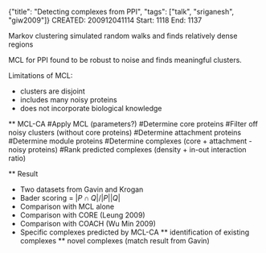 {"title": "Detecting complexes from PPI", "tags": ["talk", "sriganesh", "giw2009"]}
CREATED: 200912041114
Start: 1118
End: 1137

Markov clustering simulated random walks and finds relatively dense regions

MCL for PPI found to be robust to noise and finds meaningful clusters.

Limitations of MCL:
 * clusters are disjoint
 * includes many noisy proteins
 * does not incorporate biological knowledge

** MCL-CA
#Apply MCL (parameters?)
#Determine core proteins
#Filter off noisy clusters (without core proteins)
#Determine attachment proteins
#Determine module proteins
#Determine complexes (core + attachment - noisy proteins)
#Rank predicted complexes (density + in-out interaction ratio)

** Result
 * Two datasets from Gavin and Krogan
 * Bader scoring = $|P \cap Q| / |P||Q|$
 * Comparison with MCL alone
 * Comparison with CORE (Leung 2009)
 * Comparison with COACH (Wu Min 2009)
 * Specific complexes predicted by MCL-CA
 ** identification of existing complexes
 ** novel complexes (match result from Gavin)
